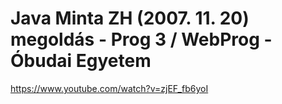 # Java Minta ZH (2007. 11. 20) megoldás - Prog 3 / WebProg - Óbudai Egyetem

https://www.youtube.com/watch?v=zjEF_fb6yoI
